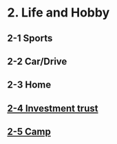 # 2. Life and Hobby 
## 2-1 Sports
## 2-2 Car/Drive
## 2-3 Home
## [2-4 Investment trust](2-LifeandHobby/2-4-investment.md)
## [2-5 Camp](2-LifeandHobby/2-5-camp.md)
